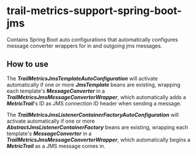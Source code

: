 # trail-metrics-support-spring-boot-jms

Contains Spring Boot auto configurations that automatically configures message converter wrappers for in and outgoing jms messages.

## How to use

The **_TrailMetricsJmsTemplateAutoConfiguration_** will activate automatically if one or more **_JmsTemplate_** beans are existing, wrapping each template's **_MessageConverter_** in a  **_TrailMetricsJmsMessageConverterWrapper_**, which automatically adds a **_MetricTrail_**'s ID as JMS connection ID header when sending a message.

The **_TrailMetricsJmsListenerContainerFactoryAutoConfiguration_** will activate automatically if one or more **_AbstractJmsListenerContainerFactory_** beans are existing, wrapping each template's **_MessageConverter_** in a  **_TrailMetricsJmsMessageConverterWrapper_**, which automatically begins a **_MetricTrail_** as a JMS message comes in.
